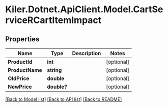 # Kiler.Dotnet.ApiClient.Model.CartServiceRCartItemImpact

## Properties

Name | Type | Description | Notes
------------ | ------------- | ------------- | -------------
**ProductId** | **int** |  | [optional] 
**ProductName** | **string** |  | [optional] 
**OldPrice** | **double** |  | [optional] 
**NewPrice** | **double?** |  | [optional] 

[[Back to Model list]](../README.md#documentation-for-models) [[Back to API list]](../README.md#documentation-for-api-endpoints) [[Back to README]](../README.md)

